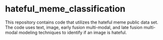 # hateful_meme_classification
This repository contains code that utilizes the hateful meme public data set. The code uses text, image, early fusion multi-modal, and late fusion multi-modal modeling techniques to identify if an image is hateful. 
